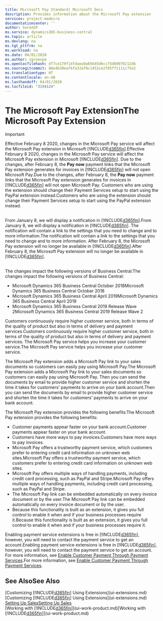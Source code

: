 ```yaml
---
title: Microsoft Pay Standard| Microsoft Docs
description: Provides information about the Microsoft Pay extension
services: project-madeira
documentationcenter: ''
author: SorenGP
ms.service: dynamics365-business-central
ms.topic: article
ms.devlang: na
ms.tgt_pltfrm: na
ms.workload: na
ms.date: 04/01/2020
ms.author: sgroespe
ms.openlocfilehash: df7ce179f14fdaea9a65645d6ccf5d69076212db
ms.sourcegitcommit: 88e4b30eaf6fa32af0c1452ce2f85ff1111c75e2
ms.translationtype: HT
ms.contentlocale: en-GB
ms.lasthandoff: 04/01/2020
ms.locfileid: "3194124"
---
```

# <a name="the-microsoft-pay-extension"></a><span data-ttu-id="9e5f7-103">The Microsoft Pay Extension</span><span class="sxs-lookup"><span data-stu-id="9e5f7-103">The Microsoft Pay Extension</span></span>

> [!IMPORTANT]
> <span data-ttu-id="9e5f7-104">Effective February 8 2020, changes in the Microsoft Pay service will affect the Microsoft Pay extension in Microsoft [!INCLUDE[d365fin](includes/d365fin_long_md.md)].</span><span class="sxs-lookup"><span data-stu-id="9e5f7-104">Effective February 8 2020, changes in the Microsoft Pay service will affect the Microsoft Pay extension in Microsoft [!INCLUDE[d365fin](includes/d365fin_long_md.md)].</span></span> <span data-ttu-id="9e5f7-105">Due to the changes, after February 8, the **Pay now** payment links that the Microsoft Pay extension generates for invoices in [!INCLUDE[d365fin](includes/d365fin_md.md)] will not open Microsoft Pay.</span><span class="sxs-lookup"><span data-stu-id="9e5f7-105">Due to the changes, after February 8, the **Pay now** payment links that the Microsoft Pay extension generates for invoices in [!INCLUDE[d365fin](includes/d365fin_md.md)] will not open Microsoft Pay.</span></span> <span data-ttu-id="9e5f7-106">Customers who are using the extension should change their Payment Services setup to start using the PayPal extension instead.</span><span class="sxs-lookup"><span data-stu-id="9e5f7-106">Customers who are using the extension should change their Payment Services setup to start using the PayPal extension instead.</span></span><br /></br>
>
> <span data-ttu-id="9e5f7-107">From January 8, we will display a notification in [!INCLUDE[d365fin](includes/d365fin_md.md)].</span><span class="sxs-lookup"><span data-stu-id="9e5f7-107">From January 8, we will display a notification in [!INCLUDE[d365fin](includes/d365fin_md.md)].</span></span> <span data-ttu-id="9e5f7-108">The notification will contain a link to the settings that you need to change and to more information.</span><span class="sxs-lookup"><span data-stu-id="9e5f7-108">The notification will contain a link to the settings that you need to change and to more information.</span></span> <span data-ttu-id="9e5f7-109">After February 8, the Microsoft Pay extension will no longer be available in [!INCLUDE[d365fin](includes/d365fin_md.md)].</span><span class="sxs-lookup"><span data-stu-id="9e5f7-109">After February 8, the Microsoft Pay extension will no longer be available in [!INCLUDE[d365fin](includes/d365fin_md.md)].</span></span><br /></br>
>
> <span data-ttu-id="9e5f7-110">The changes impact the following versions of Business Central:</span><span class="sxs-lookup"><span data-stu-id="9e5f7-110">The changes impact the following versions of Business Central:</span></span>
> - <span data-ttu-id="9e5f7-111">Microsoft Dynamics 365 Business Central October 2018</span><span class="sxs-lookup"><span data-stu-id="9e5f7-111">Microsoft Dynamics 365 Business Central October 2018</span></span>
> - <span data-ttu-id="9e5f7-112">Microsoft Dynamics 365 Business Central April 2019</span><span class="sxs-lookup"><span data-stu-id="9e5f7-112">Microsoft Dynamics 365 Business Central April 2019</span></span>
> - <span data-ttu-id="9e5f7-113">Microsoft Dynamics 365 Business Central 2019 Release Wave 2</span><span class="sxs-lookup"><span data-stu-id="9e5f7-113">Microsoft Dynamics 365 Business Central 2019 Release Wave 2</span></span>

<span data-ttu-id="9e5f7-114">Customers continuously require higher customer service, both in terms of the quality of product but also in terms of delivery and payment services.</span><span class="sxs-lookup"><span data-stu-id="9e5f7-114">Customers continuously require higher customer service, both in terms of the quality of product but also in terms of delivery and payment services.</span></span> <span data-ttu-id="9e5f7-115">The Microsoft Pay service helps you increase your customer service.</span><span class="sxs-lookup"><span data-stu-id="9e5f7-115">The Microsoft Pay service helps you increase your customer service.</span></span>

<span data-ttu-id="9e5f7-116">The Microsoft Pay extension adds a Microsoft Pay link to your sales documents so customers can easily pay using Microsoft Pay.</span><span class="sxs-lookup"><span data-stu-id="9e5f7-116">The Microsoft Pay extension adds a Microsoft Pay link to your sales documents so customers can easily pay using Microsoft Pay.</span></span> <span data-ttu-id="9e5f7-117">Then you can send the documents by email to provide higher customer service and shorten the time it takes for customers’ payments to arrive on your bank account.</span><span class="sxs-lookup"><span data-stu-id="9e5f7-117">Then you can send the documents by email to provide higher customer service and shorten the time it takes for customers’ payments to arrive on your bank account.</span></span>

<span data-ttu-id="9e5f7-118">The Microsoft Pay extension provides the following benefits:</span><span class="sxs-lookup"><span data-stu-id="9e5f7-118">The Microsoft Pay extension provides the following benefits:</span></span>
- <span data-ttu-id="9e5f7-119">Customer payments appear faster on your bank account.</span><span class="sxs-lookup"><span data-stu-id="9e5f7-119">Customer payments appear faster on your bank account.</span></span>
- <span data-ttu-id="9e5f7-120">Customers have more ways to pay invoices.</span><span class="sxs-lookup"><span data-stu-id="9e5f7-120">Customers have more ways to pay invoices.</span></span>
- <span data-ttu-id="9e5f7-121">Microsoft Pay offers a trustworthy payment service, which customers prefer to entering credit card information on unknown web sites.</span><span class="sxs-lookup"><span data-stu-id="9e5f7-121">Microsoft Pay offers a trustworthy payment service, which customers prefer to entering credit card information on unknown web sites.</span></span>
- <span data-ttu-id="9e5f7-122">Microsoft Pay offers multiple ways of handling payments, including credit card processing, such as PayPal and Stripe.</span><span class="sxs-lookup"><span data-stu-id="9e5f7-122">Microsoft Pay offers multiple ways of handling payments, including credit card processing, such as PayPal and Stripe.</span></span>
- <span data-ttu-id="9e5f7-123">The Microsoft Pay link can be embedded automatically on every invoice document or by the user.</span><span class="sxs-lookup"><span data-stu-id="9e5f7-123">The Microsoft Pay link can be embedded automatically on every invoice document or by the user.</span></span>
- <span data-ttu-id="9e5f7-124">Because this functionality is built as an extension, it gives you full control to enable it when and if your business processes require it.</span><span class="sxs-lookup"><span data-stu-id="9e5f7-124">Because this functionality is built as an extension, it gives you full control to enable it when and if your business processes require it.</span></span>

<span data-ttu-id="9e5f7-125">Enabling payment service extensions is free in [!INCLUDE[d365fin](includes/d365fin_md.md)], however, you will need to contact the payment service to get an account.</span><span class="sxs-lookup"><span data-stu-id="9e5f7-125">Enabling payment service extensions is free in [!INCLUDE[d365fin](includes/d365fin_md.md)], however, you will need to contact the payment service to get an account.</span></span> <span data-ttu-id="9e5f7-126">For more information, see [Enable Customer Payment Through Payment Services](sales-how-enable-payment-service-extensions.md).</span><span class="sxs-lookup"><span data-stu-id="9e5f7-126">For more information, see [Enable Customer Payment Through Payment Services](sales-how-enable-payment-service-extensions.md).</span></span>

## <a name="see-also"></a><span data-ttu-id="9e5f7-127">See Also</span><span class="sxs-lookup"><span data-stu-id="9e5f7-127">See Also</span></span>
<span data-ttu-id="9e5f7-128">[Customizing [!INCLUDE[d365fin](includes/d365fin_md.md)] Using Extensions](ui-extensions.md)</span><span class="sxs-lookup"><span data-stu-id="9e5f7-128">[Customizing [!INCLUDE[d365fin](includes/d365fin_md.md)] Using Extensions](ui-extensions.md)</span></span>  
[<span data-ttu-id="9e5f7-129">Setting Up Sales</span><span class="sxs-lookup"><span data-stu-id="9e5f7-129">Setting Up Sales</span></span>](sales-setup-sales.md)  
<span data-ttu-id="9e5f7-130">[Working with [!INCLUDE[d365fin](includes/d365fin_md.md)]](ui-work-product.md)</span><span class="sxs-lookup"><span data-stu-id="9e5f7-130">[Working with [!INCLUDE[d365fin](includes/d365fin_md.md)]](ui-work-product.md)</span></span>
